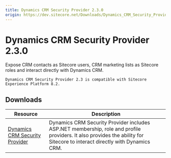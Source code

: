 ```yaml
---
title: Dynamics CRM Security Provider 2.3.0
origin: https://dev.sitecore.net/Downloads/Dynamics_CRM_Security_Provider/2_3/Dynamics_CRM_Security_Provider_2_3_0.aspx
---
```


# Dynamics CRM Security Provider 2.3.0

Expose CRM contacts as Sitecore users, CRM marketing lists as Sitecore roles and interact directly with Dynamics CRM.

`Dynamics CRM Security Provider 2.3 is compatible with Sitecore Experience Platform 8.2.`

## Downloads

 | Resource | Description |
 | --- | --- |
 | [Dynamics CRM Security Provider](https://sitecoredev.azureedge.net/~/media/2C882CCEC3D44C3291CF8EAA3E0098BF.ashx?date=20170331T213316) | Dynamics CRM Security Provider includes ASP.NET membership, role and profile providers. It also provides the ability for Sitecore to interact directly with Dynamics CRM. |